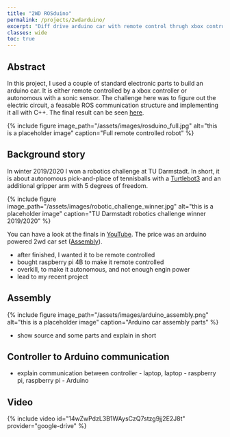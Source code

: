 ```yaml
---
title: "2WD ROSduino"
permalink: /projects/2wdarduino/
excerpt: "Diff drive arduino car with remote control thrugh xbox controller"
classes: wide
toc: true
---
```

## Abstract

In this project, I used a couple of standard electronic parts to build an arduino car. It is either remote controlled by a xbox controller or autonomous with a sonic sensor. The challenge here was to figure out the electric circuit, a feasable ROS communication structure and implementing it all with C++. The final result can be seen [here](#video).

{% include figure image_path="/assets/images/rosduino_full.jpg" alt="this is a placeholder image" caption="Full remote controlled robot" %}

## Background story

In winter 2019/2020 I won a robotics challenge at TU Darmstadt. In short, it is about autonomous pick-and-place of tennisballs with a [Turtlebot3](https://www.turtlebot.com/) and an additional gripper arm with 5 degrees of freedom.

{% include figure image_path="/assets/images/robotic_challenge_winner.jpg" alt="this is a placeholder image" caption="TU Darmstadt robotics challenge winner 2019/2020" %}

You can have a look at the finals in [YouTube](https://youtu.be/cxs0oeeQU-w). The price was an arduino powered 2wd car set ([Assembly](#assembly)).

- after finished, I wanted it to be remote controlled
- bought raspberry pi 4B to make it remote controlled
- overkill, to make it autonomous, and not enough engin power
- lead to my recent project

## Assembly

{% include figure image_path="/assets/images/arduino_assembly.png" alt="this is a placeholder image" caption="Arduino car assembly parts" %}

* show source and some parts and explain in short

## Controller to Arduino communication

- explain communication between controller - laptop, laptop - raspberry pi, raspberry pi - Arduino

## Video

{% include video id="14wZwPdzL3B1WAysCzQ7stzg9jj2E2J8t" provider="google-drive" %}

